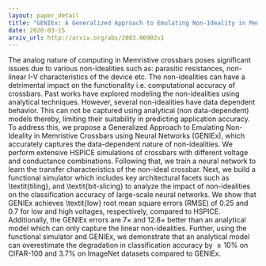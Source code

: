 ```yaml
---
layout: paper_detail
title: "GENIEx: A Generalized Approach to Emulating Non-Ideality in Memristive Xbars using Neural Networks"
date: 2020-03-15
arxiv_url: http://arxiv.org/abs/2003.06902v1
---
```


The analog nature of computing in Memristive crossbars poses significant issues due to various non-idealities such as: parasitic resistances, non-linear I-V characteristics of the device etc. The non-idealities can have a detrimental impact on the functionality i.e. computational accuracy of crossbars. Past works have explored modeling the non-idealities using analytical techniques. However, several non-idealities have data dependent behavior. This can not be captured using analytical (non data-dependent) models thereby, limiting their suitability in predicting application accuracy.   To address this, we propose a Generalized Approach to Emulating Non-Ideality in Memristive Crossbars using Neural Networks (GENIEx), which accurately captures the data-dependent nature of non-idealities. We perform extensive HSPICE simulations of crossbars with different voltage and conductance combinations. Following that, we train a neural network to learn the transfer characteristics of the non-ideal crossbar. Next, we build a functional simulator which includes key architectural facets such as \textit{tiling}, and \textit{bit-slicing} to analyze the impact of non-idealities on the classification accuracy of large-scale neural networks. We show that GENIEx achieves \textit{low} root mean square errors (RMSE) of $0.25$ and $0.7$ for low and high voltages, respectively, compared to HSPICE. Additionally, the GENIEx errors are $7\times$ and $12.8\times$ better than an analytical model which can only capture the linear non-idealities. Further, using the functional simulator and GENIEx, we demonstrate that an analytical model can overestimate the degradation in classification accuracy by $\ge 10\%$ on CIFAR-100 and $3.7\%$ on ImageNet datasets compared to GENIEx.
